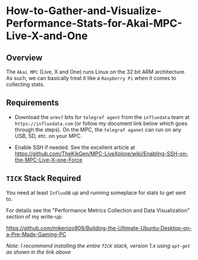 # How-to-Gather-and-Visualize-Performance-Stats-for-Akai-MPC-Live-X-and-One

## Overview
The `Akai MPC` (Live, X and One) runs Linux on the 32 bit ARM architecture. As such, we can basically treat it like a `Raspberry Pi` when it comes to collecting stats.

## Requirements
- Download the `armv7` bits for `telegraf agent` from the `influxdata` team at `https://influxdata.com` (or follow my document link below which goes through the steps). On the MPC, the `telegraf aganet` can run on any USB, SD, etc. on your MPC.

- Enable SSH if needed.  See the excellent article at https://github.com/TheKikGen/MPC-LiveXplore/wiki/Enabling-SSH-on-the-MPC-Live-X-one-Force

## `TICK` Stack Required
You need at least `InfluxDB` up and running someplace for stats to get sent to.

For details see the "Performance Metrics Collection and Data Visualization" section of my write-up:

  https://github.com/mikenizo808/Building-the-Ultimate-Ubuntu-Desktop-on-a-Pre-Made-Gaming-PC


*Note: I recommend installing the entire `TICK` stack, version 1.x using `apt-get` as shown in the link above*
